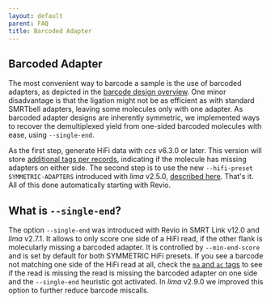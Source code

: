 ```yaml
---
layout: default
parent: FAQ
title: Barcoded Adapter
---
```


## Barcoded Adapter
The most convenient way to barcode a sample is the use of barcoded adapters, as
depicted in the [barcode design overview](barcode-design). One minor
disadvantage is that the ligation might not be as efficient as with standard
SMRTbell adapters, leaving some molecules only with one adapter. As barcoded
adapter designs are inherently symmetric, we implemented ways to recover the
demultiplexed yield from one-sided barcoded molecules with ease, using
`--single-end`.

As the first step, generate HiFi data with *ccs* v6.3.0 or later. This version
will store [additional tags per
records](https://ccs.how/faq/missing-adapters.html), indicating if the molecule
has missing adapters on either side. The second step is to use the new
`--hifi-preset SYMMETRIC-ADAPTERS` introduced with *lima* v2.5.0, [described
here](/faq/hifi-presets). That's it. All of this done automatically starting
with Revio.

## What is `--single-end`?
The option `--single-end` was introduced with Revio in SMRT Link v12.0 and
*lima* v2.7.1. It allows to only score one side of a HiFi read, if the other
flank is molecularly missing a barcoded adapter. It is controlled by
`--min-end-score` and is set by default for both SYMMETRIC HiFi presets. If you
see a barcode not matching one side of the HiFi read at all, check the [`ma` and
`ac` tags](https://ccs.how/faq/missing-adapters.html) to see if the read is
missing the read is missing the barcoded adapter on one side and the
`--single-end` heuristic got activated. In *lima* v2.9.0 we improved this option
to further reduce barcode miscalls.
